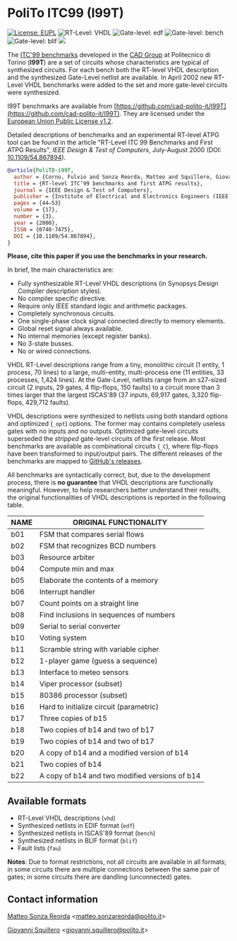 PoliTo ITC99 (I99T)
===================

[![License: EUPL](https://img.shields.io/badge/license-EUPL-green.svg)](https://www.eupl.eu/1.2/en/)
![RT-Level: VHDL](https://img.shields.io/badge/RT--level-VHDL-8877cc.svg)
![Gate-level: edf](https://img.shields.io/badge/gate--level-edf-8877cc.svg)
![Gate-level: bench](https://img.shields.io/badge/gate--level-bench-8877cc.svg)
![Gate-level: blif](https://img.shields.io/badge/gate--level-blif-8877cc.svg)
![](https://www.google-analytics.com/collect?v=1&t=pageview&tid=UA-28094298-5&cid=4f34399f-f437-4f67-9390-61c649f9b8b2&dl=https%3A%2F%2Fgithub.com%2Fsquillero%2Fitc99-poli%2F)

The [ITC'99 benchmarks](http://www.cerc.utexas.edu/itc99-benchmarks/bench.html) developed in the [CAD Group](https://cad.polito.it/) at Politecnico di Torino (**I99T**) are a set of circuits whose characteristics are typical of synthesized circuits. For each bench both the RT-level VHDL description and the synthesized Gate-Level netlist are available. In April 2002 new RT-Level VHDL benchmarks were added to the set and more gate-level circuits were synthesized.

I99T benchmarks are available from [https://github.com/cad-polito-it/I99T](https://github.com/cad-polito-it/I99T). They are licensed under the [European Union Public License v1.2](https://www.eupl.eu/1.2/en/).

Detailed descriptions of benchmarks and an experimental RT-level ATPG tool can be found in the article "RT-Level ITC 99 Benchmarks and First ATPG Results", *IEEE Design & Test of Computers*, July-August 2000 (DOI: [10.1109/54.867894](http://doi.org/10.1109/54.867894)). 

```bibtex
@article{PoliTO-i99T,
  author = {Corno, Fulvio and Sonza Reorda, Matteo and Squillero, Giovanni},
  title = {RT-level ITC’99 benchmarks and first ATPG results},
  journal = {IEEE Design & Test of Computers},
  publisher = {Institute of Electrical and Electronics Engineers (IEEE)},
  pages = {44–53}
  volume = {17},
  number = {3},
  year = {2000},
  ISSN = {0740-7475},
  DOI = {10.1109/54.867894},
}
```

**Please, cite this paper if you use the benchmarks in your research.**

In brief, the main characteristics are:

* Fully synthesizable RT-Level VHDL descriptions (in Synopsys Design Compiler description styles).
* No compiler specific directive.
* Require only IEEE standard logic and arithmetic packages.
* Completely synchronous circuits.
* One single-phase clock signal connected directly to memory elements.
* Global reset signal always available.
* No internal memories (except register banks).
* No 3-state busses.
* No or wired connections.

VHDL RT-Level descriptions range from a tiny, monolithic circuit (1 entity, 1 process, 70 lines) to a large, multi-entity, multi-process one (11 entities, 33 processes, 1,424 lines). At the Gate-Level, netlists range from an s27-sized circuit (2 inputs, 29 gates, 4 flip-flops, 150 faults) to a circuit more than 3 times larger that the largest ISCAS'89 (37 inputs, 69,917 gates, 3,320 flip-flops, 429,712 faults). 

VHDL descriptions were synthesized to netlists using both standard options and optimized (`_opt`) options. The former may contains completely useless gates with no inputs and no outputs. Optimized gate-level circuits superseded the *stripped* gate-level circuits of the first release. Most benchmarks are available as combinational circuits (`_C`), where flip-flops have been transformed to input/output pairs. The different releases of the benchmarks are mapped to [GitHub's releases](https://github.com/squillero/itc99-poli/releases).

All benchmarks are syntactically correct, but, due to the development process, there is **no guarantee** that VHDL descriptions are functionally meaningful. However, to help researchers better understand their results, the original functionalities of VHDL descriptions is reported in the following table.

| NAME | ORIGINAL FUNCTIONALITY                         |
|------|------------------------------------------------|
| b01  | FSM that compares serial flows                 |
| b02  | FSM that recognizes BCD numbers                |
| b03  | Resource arbiter                               |
| b04  | Compute min and max                            |
| b05  | Elaborate the contents of a memory             |
| b06  | Interrupt handler                              |
| b07  | Count points on a straight line                |
| b08  | Find inclusions in sequences of numbers        |
| b09  | Serial to serial converter                     |
| b10  | Voting system                                  |
| b11  | Scramble string with variable cipher           |
| b12  | 1-player game (guess a sequence)               |
| b13  | Interface to meteo sensors                     |
| b14  | Viper processor (subset)                       |
| b15  | 80386 processor (subset)                       |
| b16  | Hard to initialize circuit (parametric)        |
| b17  | Three copies of b15                            |
| b18  | Two copies of b14 and two of b17               |
| b19  | Two copies of b14 and two of b17               |
| b20  | A copy of b14 and a modified version of b14    |
| b21  | Two copies of b14                              |
| b22  | A copy of b14 and two modified versions of b14 |

## Available formats

* RT-Level VHDL descriptions (`vhd`)
* Synthesized netlists in EDIF format (`edf`)
* Synthesized netlists in ISCAS'89 format (`bench`)
* Synthesized netlists in BLIF format (`blif`)
* Fault lists (`fau`)

**Notes**: Due to format restrictions, not all circuits are available in all formats; in some circuits there are multiple connections between the same pair of gates; in some circuits there are dandling (unconnected) gates.

## Contact information

[Matteo Sonza Reorda](http://staff.polito.it/matteo.sonzareorda/) <[matteo.sonzareorda@polito.it](mailto:matteo.sonzareorda@polito.it)>

[Giovanni Squillero](http://staff.polito.it/giovanni.squillero/) <[giovanni.squillero@polito.it](mailto:[giovanni.squillero@polito.it])>
